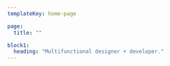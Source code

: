 ```yaml
---
templateKey: home-page

page:
  title: ""

block1:
  heading: "Multifunctional designer + developer."
---
```

